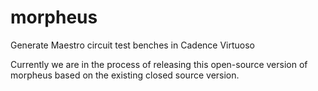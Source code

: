 # morpheus
Generate Maestro circuit test benches in Cadence Virtuoso

Currently we are in the process of releasing this open-source version of morpheus based on the existing closed source version.
